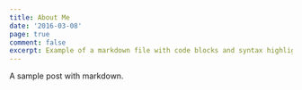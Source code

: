 ```yaml
---
title: About Me
date: '2016-03-08'
page: true
comment: false
excerpt: Example of a markdown file with code blocks and syntax highlighting
---
```



A sample post with markdown.

